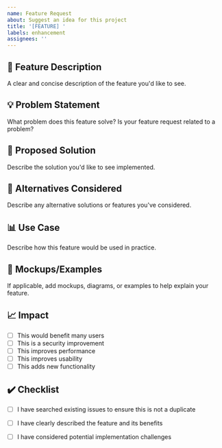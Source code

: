 ```yaml
---
name: Feature Request
about: Suggest an idea for this project
title: '[FEATURE] '
labels: enhancement
assignees: ''
---
```


## 🚀 Feature Description
A clear and concise description of the feature you'd like to see.

## 💡 Problem Statement
What problem does this feature solve? Is your feature request related to a problem?

## 🎯 Proposed Solution
Describe the solution you'd like to see implemented.

## 🔄 Alternatives Considered
Describe any alternative solutions or features you've considered.

## 📊 Use Case
Describe how this feature would be used in practice.

## 🎨 Mockups/Examples
If applicable, add mockups, diagrams, or examples to help explain your feature.

## 📈 Impact
- [ ] This would benefit many users
- [ ] This is a security improvement
- [ ] This improves performance
- [ ] This improves usability
- [ ] This adds new functionality

## ✔️ Checklist
- [ ] I have searched existing issues to ensure this is not a duplicate
- [ ] I have clearly described the feature and its benefits
- [ ] I have considered potential implementation challenges

